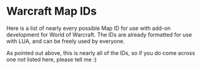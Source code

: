 Warcraft Map IDs
================

Here is a list of nearly every possible Map ID for use with add-on development for World of Warcraft.
The IDs are already formatted for use with LUA, and can be freely used by everyone.

As pointed out above, this is nearly all of the IDs, so if you do come across one not listed here, please tell me :)